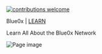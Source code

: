 [![contributions welcome](https://img.shields.io/badge/contributions-welcome-brightgreen.svg?style=flat)](https://github.com/theBlue0x/docs/issues)


Blue0x | [LEARN](https://learn.blue0x.com)

Learn All About the Blue0x Network

![Page image](https://i.imgur.com/Fk7lhAS.png)
